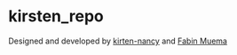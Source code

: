 # kirsten_repo

Designed and developed by [kirten-nancy](https://github.com/Kirsten-Nancy) and
[Fabin Muema](https://github.com/FabianMuli)
